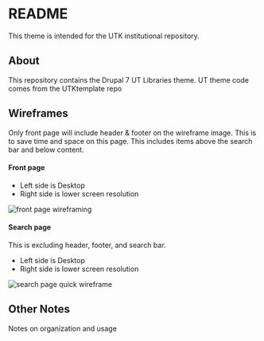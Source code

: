 # README
This theme is intended for the UTK institutional repository.


## About

This repository contains the Drupal 7 UT Libraries theme.  UT theme code comes from the UTKtemplate repo

## Wireframes
Only front page will include header & footer on the wireframe image. This is to save time and space on this page. This includes items above the search bar and below content.

#### Front page
* Left side is Desktop
* Right side is lower screen resolution

![front page  wireframing](https://user-images.githubusercontent.com/2738244/36920192-e614b704-1e2d-11e8-94cf-2600b5449cbf.jpg)


#### Search page
This is excluding header, footer, and search bar.

* Left side is Desktop
* Right side is lower screen resolution

![search page quick wireframe](https://user-images.githubusercontent.com/2738244/36921663-3036fcca-1e33-11e8-8029-5ca0b61d771d.jpg)

## Other Notes

Notes on organization and usage
